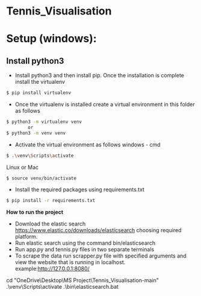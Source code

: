 # Tennis_Visualisation

# Setup (windows):

## Install python3
- Install python3 and then install pip. Once the installation is complete install the virtualenv
```bash
$ pip install virtualenv
```
- Once the virtualenv is installed create a virtual environment in this folder as follows
```bash
$ python3 -m virtualenv venv
		or
$ python3 -m venv venv
```
- Activate the virtual environment as follows
windows - cmd
```bash
$ .\venv\Scripts\activate
```
Linux or Mac
```bash
$ source venv/bin/activate
```
- Install the required packages using requirements.txt
```bash
$ pip install -r requirements.txt
```
<b> How to run the project </b>
- Download the elastic search https://www.elastic.co/downloads/elasticsearch choosing required platform.
- Run elastic search using the command bin/elasticsearch
- Run app.py and tennis.py files in two separate terminals
- To scrape the data run scrapper.py file with specified arguments and view the website that is running in localhost. example:http://127.0.0.1:8080/ 



cd "OneDrive\Desktop\MS Project\Tennis_Visualisation-main"
.\venv\Scripts\activate
.\bin\elasticsearch.bat
